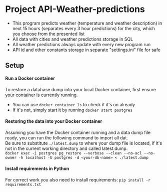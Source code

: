 # Project API-Weather-predictions
- This program predicts weather (temperature and weather description) in next 15 hours (separates every 3 hour predictions) for the city, which you choose from the presented list
- All data with cities and weather predictions storage in SQL
- All weather predictions always update with every new program run
- API id and other constants storage in separate "settings.ini" file for safe 
## Setup
#### Run a Docker container
To restore a database dump into your local Docker container, first ensure your container is currently running.  
- You can use `docker container ls` to check if it's on already 
- If it's not, simply start it by running `docker start postgres`
####  Restoring the data into your Docker container
Assuming you have the Docker container running and a data dump file ready, you can run the following command to import all dat.     
Be sure to substitute `./latest.dump` to where your dump file is located, if it's not in the current working directory and called latest.dump.  
`docker exec -i postgres pg_restore --verbose --clean --no-acl --no-owner -h localhost -U postgres -d <your-db-name> < ./latest.dump
` 
#### Install requirements in Python
For correct work you also need to install requirements:
`pip install -r requirements.txt`